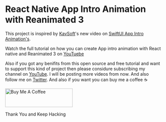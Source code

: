 # React Native App Intro Animation with Reanimated 3

This project is inspired by [KavSoft](https://twitter.com/_Kavsoft)'s new video on [SwiftUI App Intro Animation's](https://youtu.be/9Ztm5ePwY4k).

Watch the full tutorial on how you can create App intro animation with React native and Reanimated 3 on [YouTuebe](https://youtu.be/lza_xRnsS4I)

Also if you got any benifits from this open source and free tutorial and want to support this kind of project then please considure subscribing my channel on [YouTube](https://youtu.be/lza_xRnsS4I). I will be posting more videos from now. And also follow me on [Twitter](https://twitter.com/rohiddev). And also if you want you can buy me a coffee ☕

<a href="https://www.buymeacoffee.com/rohid" target="_blank"><img src="https://cdn.buymeacoffee.com/buttons/v2/default-yellow.png" alt="Buy Me A Coffee" style="height: 60px !important;width: 217px !important;" ></a>

Thank You and Keep Hacking
